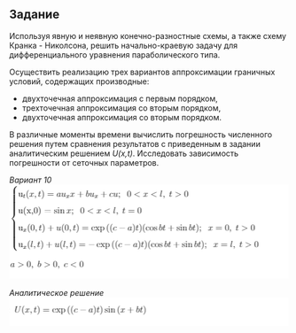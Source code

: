 ## Задание
Используя явную и неявную конечно-разностные схемы, а также схему Кранка - Николсона, 
решить начально-краевую задачу для дифференциального уравнения параболического типа.   

Осуществить реализацию трех вариантов аппроксимации граничных условий, содержащих производные: 
- двухточечная аппроксимация с первым порядком, 
- трехточечная аппроксимация со вторым порядком, 
- двухточечная аппроксимация со вторым порядком.   

В различные моменты времени вычислить погрешность численного решения путем сравнения результатов с приведенным в задании аналитическим решением _U(x,t)_. 
Исследовать зависимость погрешности от сеточных параметров.


_Вариант 10_    
![вариант](https://raw.githubusercontent.com/marysom/MAI/master/nm/lab5/pic2lab5.bmp)

_Аналитическое решение_    
![решение](https://raw.githubusercontent.com/marysom/MAI/master/nm/lab5/pic3lab5.bmp)
